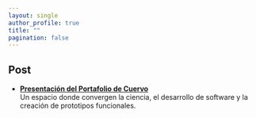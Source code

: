 ```yaml
---
layout: single
author_profile: true
title: ""
pagination: false
---
```


## Post

- [**Presentación del Portafolio de Cuervo**](/presentacion-portafolio/)
  <br>
  <span>Un espacio donde convergen la ciencia, el desarrollo de software y la creación de prototipos funcionales.</span>
